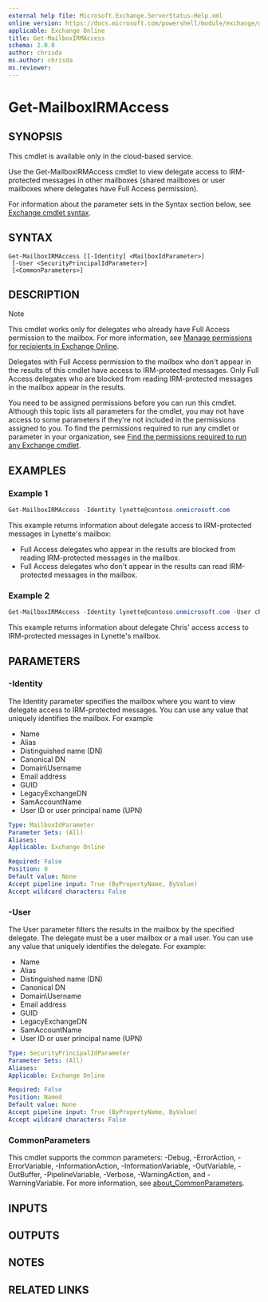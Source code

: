 ```yaml
---
external help file: Microsoft.Exchange.ServerStatus-Help.xml
online version: https://docs.microsoft.com/powershell/module/exchange/get-mailboxirmaccess
applicable: Exchange Online
title: Get-MailboxIRMAccess
schema: 2.0.0
author: chrisda
ms.author: chrisda
ms.reviewer:
---
```


# Get-MailboxIRMAccess

## SYNOPSIS
This cmdlet is available only in the cloud-based service.

Use the Get-MailboxIRMAccess cmdlet to view delegate access to IRM-protected messages in other mailboxes (shared mailboxes or user mailboxes where delegates have Full Access permission).

For information about the parameter sets in the Syntax section below, see [Exchange cmdlet syntax](https://docs.microsoft.com/powershell/exchange/exchange-cmdlet-syntax).

## SYNTAX

```
Get-MailboxIRMAccess [[-Identity] <MailboxIdParameter>]
 [-User <SecurityPrincipalIdParameter>]
 [<CommonParameters>]
```

## DESCRIPTION
> [!NOTE]
> This cmdlet works only for delegates who already have Full Access permission to the mailbox. For more information, see [Manage permissions for recipients in Exchange Online](https://docs.microsoft.com/exchange/recipients-in-exchange-online/manage-permissions-for-recipients).
>
> Delegates with Full Access permission to the mailbox who don't appear in the results of this cmdlet have access to IRM-protected messages. Only Full Access delegates who are blocked from reading IRM-protected messages in the mailbox appear in the results.

You need to be assigned permissions before you can run this cmdlet. Although this topic lists all parameters for the cmdlet, you may not have access to some parameters if they're not included in the permissions assigned to you. To find the permissions required to run any cmdlet or parameter in your organization, see [Find the permissions required to run any Exchange cmdlet](https://docs.microsoft.com/powershell/exchange/find-exchange-cmdlet-permissions).

## EXAMPLES

### Example 1
```powershell
Get-MailboxIRMAccess -Identity lynette@contoso.onmicrosoft.com
```

This example returns information about delegate access to IRM-protected messages in Lynette's mailbox:

- Full Access delegates who appear in the results are blocked from reading IRM-protected messages in the mailbox.
- Full Access delegates who don't appear in the results can read IRM-protected messages in the mailbox.

### Example 2
```powershell
Get-MailboxIRMAccess -Identity lynette@contoso.onmicrosoft.com -User chris@contoso.onmicrosoft.com
```

This example returns information about delegate Chris' access access to IRM-protected messages in Lynette's mailbox.

## PARAMETERS

### -Identity
The Identity parameter specifies the mailbox where you want to view delegate access to IRM-protected messages. You can use any value that uniquely identifies the mailbox. For example

- Name
- Alias
- Distinguished name (DN)
- Canonical DN
- Domain\\Username
- Email address
- GUID
- LegacyExchangeDN
- SamAccountName
- User ID or user principal name (UPN)

```yaml
Type: MailboxIdParameter
Parameter Sets: (All)
Aliases:
Applicable: Exchange Online

Required: False
Position: 0
Default value: None
Accept pipeline input: True (ByPropertyName, ByValue)
Accept wildcard characters: False
```

### -User
The User parameter filters the results in the mailbox by the specified delegate. The delegate must be a user mailbox or a mail user. You can use any value that uniquely identifies the delegate. For example:

- Name
- Alias
- Distinguished name (DN)
- Canonical DN
- Domain\\Username
- Email address
- GUID
- LegacyExchangeDN
- SamAccountName
- User ID or user principal name (UPN)

```yaml
Type: SecurityPrincipalIdParameter
Parameter Sets: (All)
Aliases:
Applicable: Exchange Online

Required: False
Position: Named
Default value: None
Accept pipeline input: True (ByPropertyName, ByValue)
Accept wildcard characters: False
```

### CommonParameters
This cmdlet supports the common parameters: -Debug, -ErrorAction, -ErrorVariable, -InformationAction, -InformationVariable, -OutVariable, -OutBuffer, -PipelineVariable, -Verbose, -WarningAction, and -WarningVariable. For more information, see [about_CommonParameters](https://go.microsoft.com/fwlink/p/?LinkID=113216).

## INPUTS

## OUTPUTS

## NOTES

## RELATED LINKS
